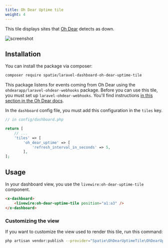 ```yaml
---
title: Oh Dear Uptime tile
weight: 4
---
```


This tile displays sites that [Oh Dear](https://ohdear.app) detects as down.

![screenshot](https://spatie.be/docs/laravel-dashboard/v2/images/oh-dear.png)

## Installation

You can install the package via composer:

```bash
composer require spatie/laravel-dashboard-oh-dear-uptime-tile
```

This package listens for events coming from Oh Dear using the `ohdearapp/laravel-ohdear-webhooks` package. Before you can use this tile, you must set up `laravel-ohdear-webhooks`. You'll find instructions [in this section in the Oh Dear docs](https://ohdear.app/docs/integrations/webhooks/laravel-package).

In the `dashboard` config file, you must add this configuration in the `tiles` key.

```php
// in config/dashboard.php

return [
    // ...
    'tiles' => [
        'oh_dear_uptime' => [
            'refresh_interval_in_seconds' => 5,
        ],
];
```

## Usage

In your dashboard view, you use the `livewire:oh-dear-uptime-tile` component.

```html
<x-dashboard>
    <livewire:oh-dear-uptime-tile position="a1:a3" />
</x-dashboard>
```

### Customizing the view

If you want to customize the view used to render this tile, run this command:

```bash
php artisan vendor:publish --provider="Spatie\OhDearUptimeTile\OhDearUptimeTileServiceProvider" --tag="dashboard-oh-dear-uptime-tile-views"
```
